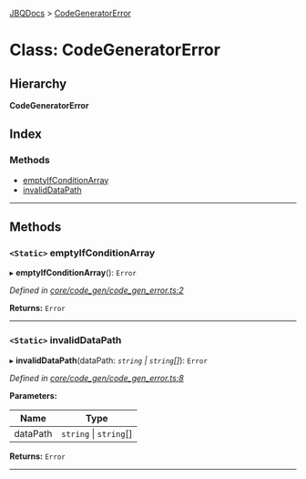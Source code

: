 [JBQDocs](../README.md) > [CodeGeneratorError](../classes/codegeneratorerror.md)

# Class: CodeGeneratorError

## Hierarchy

**CodeGeneratorError**

## Index

### Methods

* [emptyIfConditionArray](codegeneratorerror.md#emptyifconditionarray)
* [invalidDataPath](codegeneratorerror.md#invaliddatapath)

---

## Methods

<a id="emptyifconditionarray"></a>

### `<Static>` emptyIfConditionArray

▸ **emptyIfConditionArray**(): `Error`

*Defined in [core/code_gen/code_gen_error.ts:2](https://github.com/krnik/vjs-validator/blob/4b489fe/src/core/code_gen/code_gen_error.ts#L2)*

**Returns:** `Error`

___
<a id="invaliddatapath"></a>

### `<Static>` invalidDataPath

▸ **invalidDataPath**(dataPath: *`string` \| `string`[]*): `Error`

*Defined in [core/code_gen/code_gen_error.ts:8](https://github.com/krnik/vjs-validator/blob/4b489fe/src/core/code_gen/code_gen_error.ts#L8)*

**Parameters:**

| Name | Type |
| ------ | ------ |
| dataPath | `string` \| `string`[] |

**Returns:** `Error`

___

